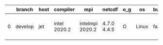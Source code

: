 |    | branch   | host   | compiler     | mpi             | netcdf      | o_g   | os    | build   | u_pass   | u_fail   | s_pass   | s_fail   | e_pass   | e_fail   |   nuopc_pass |   nuopc_fail | artifacts_hash                                                                                                                                        | modified                  |
|----|----------|--------|--------------|-----------------|-------------|-------|-------|---------|----------|----------|----------|----------|----------|----------|--------------|--------------|-------------------------------------------------------------------------------------------------------------------------------------------------------|---------------------------|
|  0 | develop  | jet    | intel 2020.2 | intelmpi 2020.2 | 4.7.0 4.4.5 | O     | Linux | fail    | fail     | fail     | fail     | fail     | fail     | fail     |            0 |           50 | [artifacts](https://github.com/esmf-org/esmf-test-artifacts/tree/bf12067ae14d3c1d20fbf3daa31a28a177f2de8f/develop/jet/intel/2020.2/O/intelmpi/2020.2) | 2022-03-29 03:58:03 +0000 |